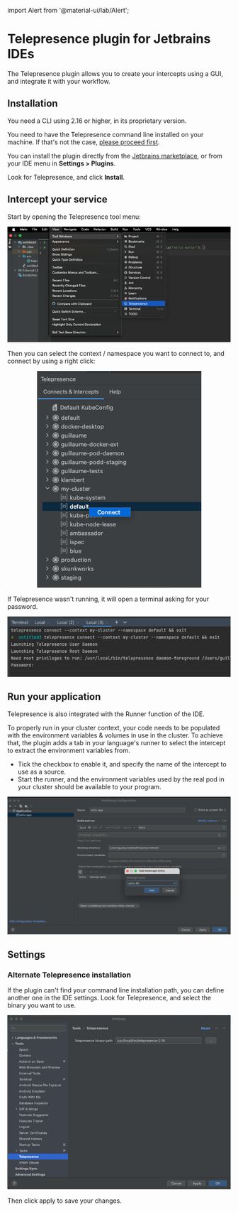 import Alert from '@material-ui/lab/Alert';

# Telepresence plugin for Jetbrains IDEs

The Telepresence plugin allows you to create your intercepts using a GUI, and integrate it with your workflow.

## Installation

<Alert severity="warning">
You need a CLI using 2.16 or higher, in its proprietary version.
</Alert>

You need to have the Telepresence command line installed on your machine. If that's not the case, [please proceed first](../../install/).

You can install the plugin directly from the [Jetbrains marketplace](https://plugins.jetbrains.com/search?search=telepresence), or from your 
IDE menu in **Settings > Plugins**.

Look for Telepresence, and click **Install**.

## Intercept your service

Start by opening the Telepresence tool menu:

<p align="center">
  <img src="../../images/jetbrains-plugin-tool.png"  />
</p>

Then you can select the context / namespace you want to connect to, and connect by using a right click:

<p align="center">
  <img src="../../images/jetbrains-plugin-context.png"/>
</p>

If Telepresence wasn't running, it will open a terminal asking for your password.

<p align="center">
  <img src="../../images/jetbrains-plugin-connect.png" />
</p>

## Run your application

Telepresence is also integrated with the Runner function of the IDE. 

To properly run in your cluster context, your code needs to be populated with the environment variables & volumes in use in the cluster. To achieve that, the plugin adds a tab in your language's runner to select the intercept to extract the environment variables from.

* Tick the checkbox to enable it, and specify the name of the intercept to use as a source.
* Start the runner, and the environment variables used by the real pod in your cluster should be available to your program.

<p align="center">
  <img src="../../images/jetbrains-plugin-run.png" />
</p>

## Settings

### Alternate Telepresence installation

If the plugin can't find your command line installation path, you can define another one in the IDE settings. Look for Telepresence, and select the binary you want to use.

<p align="center">
  <img src="../../images/jetbrains-plugin-settings.png" />
</p>

Then click apply to save your changes.

